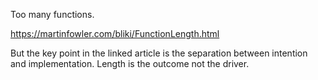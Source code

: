 Too many functions.

https://martinfowler.com/bliki/FunctionLength.html

But the key point in the linked article is the separation between intention and implementation. Length is the outcome not the driver.
